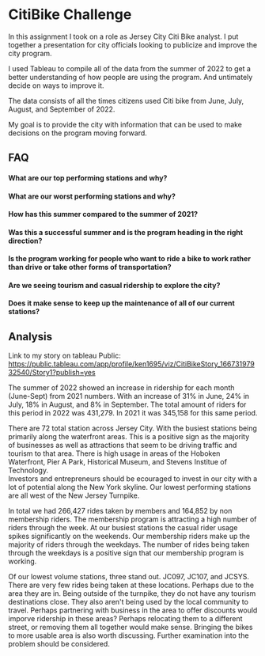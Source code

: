 # CitiBike Challenge

In this assignment I took on a role as Jersey City Citi Bike analyst. I put together a presentation for city officials looking to publicize and improve the city program. 

I used Tableau to compile all of the data from the summer of 2022 to get a better understanding of how people are using the program. And untimately decide on ways to improve it. 

The data consists of all the times citizens used Citi bike from June, July, August, and September of 2022.

My goal is to provide the city with information that can be used to make decisions on the program moving forward.




## FAQ

#### What are our top performing stations and why?


#### What are our worst performing stations and why?


#### How has this summer compared to the summer of 2021?

#### Was this a successful summer and is the program heading in the right direction?

#### Is the program working for people who want to ride a bike to work rather than drive or take other forms of transportation?

#### Are we seeing tourism and casual ridership to explore the city?

#### Does it make sense to keep up the maintenance of all of our current stations?


## Analysis

Link to my story on tableau Public:
https://public.tableau.com/app/profile/ken1695/viz/CitiBikeStory_16673197932540/Story1?publish=yes


The summer of 2022 showed an increase in ridership for each month (June-Sept) from 2021 numbers. With an increase of 31% in June, 24% in July, 18% in August, and 8% in September. 
The total amount of riders for this period in 2022 was 431,279. In 2021 it was 345,158 for this same period. 


There are 72 total station across Jersey City. With the busiest stations being primarily along the waterfront areas. This is a positive sign as the majority of businesses as well as attractions that seem to be driving traffic and tourism to that area. There is high usage in areas of the Hoboken Waterfront, Pier A Park, Historical Museum, and Stevens Institue of Technology.  
Investors and entrepreneurs should be ecouraged to invest in our city with a lot of potential along the New York skyline. 
Our lowest performing stations are all west of the New Jersey Turnpike. 

In total we had 266,427 rides taken by members and 164,852 by non membership riders. The membership program is attracting a high number of riders through the week. At our busiest stations the casual rider usage spikes significantly on the weekends. Our membership riders make up the majority of riders through the weekdays. The number of rides being taken through the weekdays is a positive sign that our membership program is working.


Of our lowest volume stations, three stand out. JC097, JC107, and JCSYS. There are very few rides being taken at these locations. Perhaps due to the area they are in. Being outside of the turnpike, they do not have any tourism destinations close. They also aren't being used by the local community to travel. 
Perhaps partnering with business in the area to offer discounts would imporve ridership in these areas? 
Perhaps relocating them to a different street, or removing them all together would make sense. Bringing the bikes to more usable area is also worth discussing. Further examination into the problem should be considered. 

